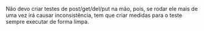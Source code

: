 Não devo criar testes de post/get/del/put na mão, pois, se rodar ele mais de uma vez irá causar inconsistência, tem que criar medidas para o teste sempre executar de forma limpa.